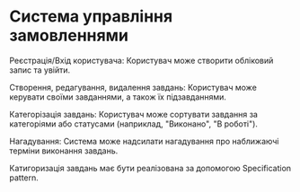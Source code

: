 ﻿# Система управління замовленнями

Реєстрація/Вхід користувача: Користувач може створити обліковий запис та увійти.

Створення, редагування, видалення завдань: Користувач може керувати своїми завданнями, а також їх підзавданнями.

Категорізація завдань: Користувач може сортувати завдання за категоріями або статусами (наприклад, "Виконано", "В роботі").

Нагадування: Система може надсилати нагадування про наближаючі терміни виконання завдань.

Катигоризація завдань має бути реалізована за допомогою Specification pattern.